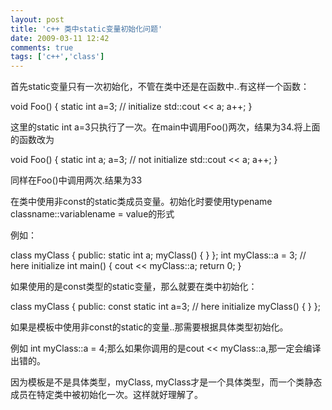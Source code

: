 ```yaml
---
layout: post
title: 'c++ 类中static变量初始化问题'
date: 2009-03-11 12:42
comments: true
tags: ['c++','class']
---
```


首先static变量只有一次初始化，不管在类中还是在函数中..有这样一个函数：

void Foo() { static int a=3; // initialize std::cout << a; a++; }

这里的static int a=3只执行了一次。在main中调用Foo()两次，结果为34.将上面的函数改为

void Foo() { static int a; a=3; // not initialize std::cout << a; a++; }

同样在Foo()中调用两次.结果为33

在类中使用非const的static类成员变量。初始化时要使用typename classname::variablename = value的形式

例如：

class myClass { public: static int a; myClass() { } }; int myClass::a = 3; //
here initialize int main() { cout << myClass::a; return 0; }

如果使用的是const类型的static变量，那么就要在类中初始化：

class myClass { public: const static int a=3; // here initialize myClass() { }
};

如果是模板中使用非const的static的变量..那需要根据具体类型初始化。

例如 int myClass<int>::a = 4;那么如果你调用的是cout << myClass<double>::a,那一定会编译出错的。

因为模板是不是具体类型，myClass<int>, myClass<double>才是一个具体类型，而一个类静态成员在特定类中被初始化一次。这样就好理解了。

